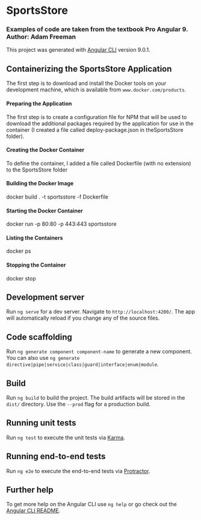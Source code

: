 # SportsStore 
### Examples of code are taken from the textbook Pro Angular 9. Author: Adam Freeman 

This project was generated with [Angular CLI](https://github.com/angular/angular-cli) version 9.0.1.

## Containerizing the SportsStore Application

The first step is to download and install the Docker tools on your development machine, which is available from `www.docker.com/products`.

#### Preparing the Application

The first step is to create a configuration file for NPM that will be used to download the additional packages required by the application 
for use in the container (I created a file called deploy-package.json in theSportsStore folder).

#### Creating the Docker Container

To define the container, I added a file called Dockerfile (with no extension) to the SportsStore folder 

#### Building the Docker Image

docker build . -t sportsstore -f Dockerfile

#### Starting the Docker Container

docker run -p 80:80 -p 443:443 sportsstore

#### Listing the Containers

docker ps

#### Stopping the Container

docker stop <the value in the Container ID column>



## Development server

Run `ng serve` for a dev server. Navigate to `http://localhost:4200/`. The app will automatically reload if you change any of the source files.

## Code scaffolding

Run `ng generate component component-name` to generate a new component. You can also use `ng generate directive|pipe|service|class|guard|interface|enum|module`.

## Build

Run `ng build` to build the project. The build artifacts will be stored in the `dist/` directory. Use the `--prod` flag for a production build.

## Running unit tests

Run `ng test` to execute the unit tests via [Karma](https://karma-runner.github.io).

## Running end-to-end tests

Run `ng e2e` to execute the end-to-end tests via [Protractor](http://www.protractortest.org/).

## Further help

To get more help on the Angular CLI use `ng help` or go check out the [Angular CLI README](https://github.com/angular/angular-cli/blob/master/README.md).
